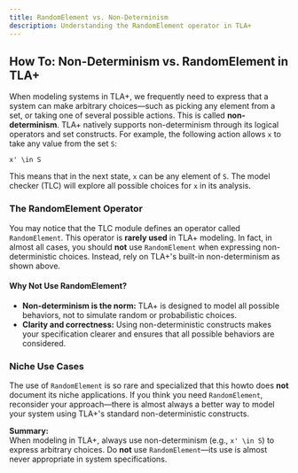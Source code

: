 ```yaml
---
title: RandomElement vs. Non-Determinism
description: Understanding the RandomElement operator in TLA+
---
```


## How To: Non-Determinism vs. RandomElement in TLA+

When modeling systems in TLA+, we frequently need to express that a system can make arbitrary choices—such as picking any element from a set, or taking one of several possible actions. This is called **non-determinism**. TLA+ natively supports non-determinism through its logical operators and set constructs. For example, the following action allows `x` to take any value from the set `S`:

```tla
x' \in S
```

This means that in the next state, `x` can be any element of `S`. The model checker (TLC) will explore all possible choices for `x` in its analysis.

### The RandomElement Operator

You may notice that the TLC module defines an operator called `RandomElement`. This operator is **rarely used** in TLA+ modeling. In fact, in almost all cases, you should **not** use `RandomElement` when expressing non-deterministic choices. Instead, rely on TLA+'s built-in non-determinism as shown above.

#### Why Not Use RandomElement?

- **Non-determinism is the norm:** TLA+ is designed to model all possible behaviors, not to simulate random or probabilistic choices.
- **Clarity and correctness:** Using non-deterministic constructs makes your specification clearer and ensures that all possible behaviors are considered.

### Niche Use Cases

The use of `RandomElement` is so rare and specialized that this howto does **not** document its niche applications. If you think you need `RandomElement`, reconsider your approach—there is almost always a better way to model your system using TLA+'s standard non-deterministic constructs.

**Summary:**  
When modeling in TLA+, always use non-determinism (e.g., `x' \in S`) to express arbitrary choices. Do **not** use `RandomElement`—its use is almost never appropriate in system specifications.